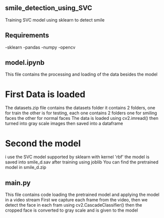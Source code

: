 ## smile_detection_using_SVC
Training SVC model using sklearn to detect smile 

## Requirements
-sklearn
-pandas
-numpy
-opencv


## model.ipynb
This file contains the processing and loading of the data besides the model
# First Data is loaded 
The datasets.zip file contains the datasets folder
it contains 2 folders, one for train the other is for testing,
each one contains 2 folders one for smiling faces the other for normal faces
The data is loaded using cv2.imread() then turned into gray scale images then saved into a dataframe 


# Second the model
i use the SVC model supported by sklearn with kernel 'rbf'
the model is saved into smile_d.sav after training using joblib
You can find the pretrained model in smile_d.zip


## main.py
This file contains code loading the pretrained model and applying the model in a video stream
First we capture each frame from the video, then we detect the face in each fram using cv2.CascadeClassifier()
then the cropped face is converted to gray scale and is given to the model
